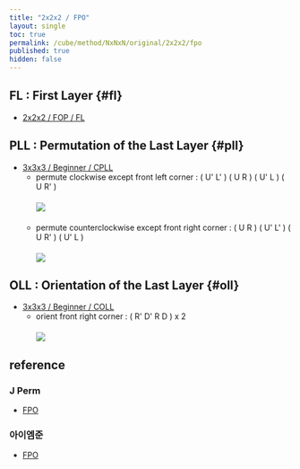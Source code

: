 ```yaml
---
title: "2x2x2 / FPO"
layout: single
toc: true
permalink: /cube/method/NxNxN/original/2x2x2/fpo
published: true
hidden: false
---
```


<head>
  <base target="_blank">
  <style>
    img {
      max-width:150px;
    }
    .img-wrapper {
      margin: 20px 0px;
    }
  </style>
</head>



## FL : First Layer {#fl}

- [2x2x2 / FOP / FL](/cube/method/NxNxN/original/2x2x2/fop#fl)



## PLL : Permutation of the Last Layer {#pll}

- [3x3x3 / Beginner / CPLL](/cube/method/NxNxN/original/3x3x3/beginner#cpll)
  - permute clockwise except front left corner : ( U' L' ) ( U R ) ( U' L ) ( U R' )
    <div class="img-wrapper">
      <a href="https://alpha.twizzle.net/edit/?puzzle=2x2x2&setup-anchor=end&stickering=PLL&alg=U%27+L%27+U+R+U%27+L+U+R%27">
        <img src="https://user-images.githubusercontent.com/92285528/215317611-409ec13e-14df-43e6-ad34-f74d4f450db4.png">
      </a>
    </div>
  - permute counterclockwise except front right corner : ( U R ) ( U' L' ) ( U R' ) ( U' L )
    <div class="img-wrapper">
      <a href="https://alpha.twizzle.net/edit/?puzzle=2x2x2&setup-anchor=end&stickering=PLL&alg=U+R+U%27+L%27+U+R%27+U%27+L">
        <img src="https://user-images.githubusercontent.com/92285528/215317721-827a6e7c-6d7f-4056-82db-2c5710ec7b3c.png">
      </a>
    </div>



## OLL : Orientation of the Last Layer {#oll}

- [3x3x3 / Beginner / COLL](/cube/method/NxNxN/original/3x3x3/beginner#coll)
  - orient front right corner : ( R' D' R D ) x 2
    <div class="img-wrapper">
      <a href="https://alpha.twizzle.net/edit/?puzzle=2x2x2&setup-anchor=end&stickering=LL&alg=%28R%27+D%27+R+D%294+U+%28R%27+D%27+R+D%294+U+%28R%27+D%27+R+D%292+U+%28R%27+D%27+R+D%292">
        <img src="https://user-images.githubusercontent.com/92285528/215317779-f58ff4ac-8120-4a62-b139-34def5bebd26.png">
      </a>
    </div>



## reference

### J Perm

- [FPO](https://jperm.net/2x2)

### 아이엠준

- [FPO](https://youtu.be/3UtuDW2THL4)
